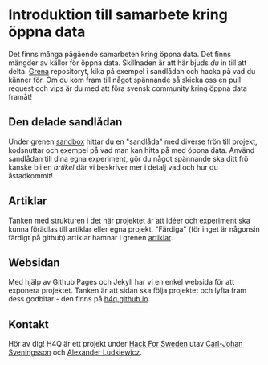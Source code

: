 # Introduktion till samarbete kring öppna data

Det finns många pågående samarbeten kring öppna data. 
Det finns mängder av källor för öppna data. Skillnaden 
är att här bjuds *du* in till att delta. 
[Grena](https://help.github.com/articles/fork-a-repo/) 
repositoryt, kika på exempel i sandlådan och hacka på 
vad du känner för. Om du kom fram till något spännande 
så skicka oss en pull request och vips är du med att 
föra svensk community kring öppna data framåt!


## Den delade sandlådan

Under grenen [sandbox](https://github.com/H4Q/therepo/tree/sandbox) hittar du en "sandlåda" med
diverse frön till projekt, kodsnuttar och exempel på vad
man kan hitta på med öppna data. Använd sandlådan till
dina egna experiment, gör du något spännande ska ditt
frö kanske bli en *artikel* där vi beskriver mer i detalj
vad och hur du åstadkommit!


## Artiklar

Tanken med strukturen i det här projektet är att idéer och
experiment ska kunna förädlas till artiklar eller egna projekt.
"Färdiga" (för inget är någonsin färdigt på github) artiklar
hamnar i grenen [artiklar](https://github.com/H4Q/therepo/tree/artiklar).


## Websidan

Med hjälp av Github Pages och Jekyll har vi en enkel websida
för att exponera projektet. Tanken är att sidan ska följa
projektet och lyfta fram dess godbitar - den finns på [h4q.github.io](http://h4q.github.io/).


## Kontakt

Hör av dig! H4Q är ett projekt under [Hack For Sweden](http://hackforsweden.se/om/) utav
[Carl-Johan Sveningsson](cj.sveningsson@hiq.se) och [Alexander Ludkiewicz](alexander.ludkiewicz@hiq.se).
